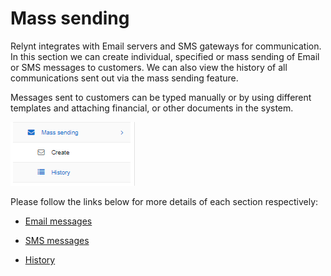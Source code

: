 Mass sending
============

Relynt integrates with Email servers and SMS gateways for communication. In this section we can create individual, specified or mass sending of Email or SMS messages to customers.
We can also view the history of all communications sent out via the mass sending feature.

Messages sent to customers can be typed manually or by using different templates and attaching financial, or other documents in the system.

![Mass sending](mass_sending.png)

Please follow the links below for more details of each section respectively:

* [Email messages](messages/mass_sending/email_messages/email_messages.md)

* [SMS messages](messages/mass_sending/sms_messages/sms_messages.md)

* [History](messages/mass_sending/history/history.md)
